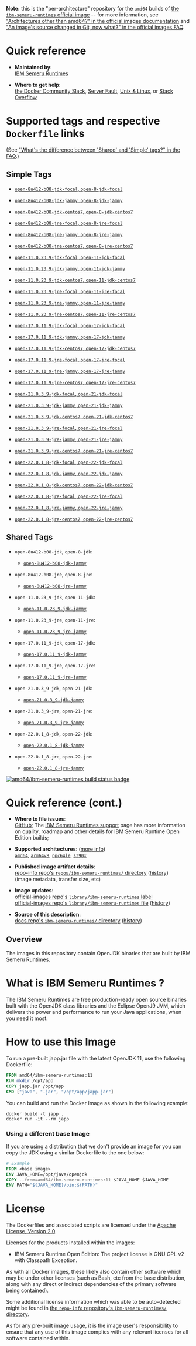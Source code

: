 <!--

********************************************************************************

WARNING:

    DO NOT EDIT "ibm-semeru-runtimes/README.md"

    IT IS AUTO-GENERATED

    (from the other files in "ibm-semeru-runtimes/" combined with a set of templates)

********************************************************************************

-->

**Note:** this is the "per-architecture" repository for the `amd64` builds of [the `ibm-semeru-runtimes` official image](https://hub.docker.com/_/ibm-semeru-runtimes) -- for more information, see ["Architectures other than amd64?" in the official images documentation](https://github.com/docker-library/official-images#architectures-other-than-amd64) and ["An image's source changed in Git, now what?" in the official images FAQ](https://github.com/docker-library/faq#an-images-source-changed-in-git-now-what).

# Quick reference

-	**Maintained by**:  
	[IBM Semeru Runtimes](https://github.com/ibmruntimes/semeru-containers)

-	**Where to get help**:  
	[the Docker Community Slack](https://dockr.ly/comm-slack), [Server Fault](https://serverfault.com/help/on-topic), [Unix & Linux](https://unix.stackexchange.com/help/on-topic), or [Stack Overflow](https://stackoverflow.com/help/on-topic)

# Supported tags and respective `Dockerfile` links

(See ["What's the difference between 'Shared' and 'Simple' tags?" in the FAQ](https://github.com/docker-library/faq#whats-the-difference-between-shared-and-simple-tags).)

## Simple Tags

-	[`open-8u412-b08-jdk-focal`, `open-8-jdk-focal`](https://github.com/ibmruntimes/semeru-containers/blob/a3c82d720a98bbdd4cb70f1db22eb27060af2164/8/jdk/ubuntu/focal/Dockerfile.open.releases.full)

-	[`open-8u412-b08-jdk-jammy`, `open-8-jdk-jammy`](https://github.com/ibmruntimes/semeru-containers/blob/a3c82d720a98bbdd4cb70f1db22eb27060af2164/8/jdk/ubuntu/jammy/Dockerfile.open.releases.full)

-	[`open-8u412-b08-jdk-centos7`, `open-8-jdk-centos7`](https://github.com/ibmruntimes/semeru-containers/blob/a3c82d720a98bbdd4cb70f1db22eb27060af2164/8/jdk/centos/Dockerfile.open.releases.full)

-	[`open-8u412-b08-jre-focal`, `open-8-jre-focal`](https://github.com/ibmruntimes/semeru-containers/blob/a3c82d720a98bbdd4cb70f1db22eb27060af2164/8/jre/ubuntu/focal/Dockerfile.open.releases.full)

-	[`open-8u412-b08-jre-jammy`, `open-8-jre-jammy`](https://github.com/ibmruntimes/semeru-containers/blob/a3c82d720a98bbdd4cb70f1db22eb27060af2164/8/jre/ubuntu/jammy/Dockerfile.open.releases.full)

-	[`open-8u412-b08-jre-centos7`, `open-8-jre-centos7`](https://github.com/ibmruntimes/semeru-containers/blob/a3c82d720a98bbdd4cb70f1db22eb27060af2164/8/jre/centos/Dockerfile.open.releases.full)

-	[`open-11.0.23_9-jdk-focal`, `open-11-jdk-focal`](https://github.com/ibmruntimes/semeru-containers/blob/a3c82d720a98bbdd4cb70f1db22eb27060af2164/11/jdk/ubuntu/focal/Dockerfile.open.releases.full)

-	[`open-11.0.23_9-jdk-jammy`, `open-11-jdk-jammy`](https://github.com/ibmruntimes/semeru-containers/blob/a3c82d720a98bbdd4cb70f1db22eb27060af2164/11/jdk/ubuntu/jammy/Dockerfile.open.releases.full)

-	[`open-11.0.23_9-jdk-centos7`, `open-11-jdk-centos7`](https://github.com/ibmruntimes/semeru-containers/blob/a3c82d720a98bbdd4cb70f1db22eb27060af2164/11/jdk/centos/Dockerfile.open.releases.full)

-	[`open-11.0.23_9-jre-focal`, `open-11-jre-focal`](https://github.com/ibmruntimes/semeru-containers/blob/a3c82d720a98bbdd4cb70f1db22eb27060af2164/11/jre/ubuntu/focal/Dockerfile.open.releases.full)

-	[`open-11.0.23_9-jre-jammy`, `open-11-jre-jammy`](https://github.com/ibmruntimes/semeru-containers/blob/a3c82d720a98bbdd4cb70f1db22eb27060af2164/11/jre/ubuntu/jammy/Dockerfile.open.releases.full)

-	[`open-11.0.23_9-jre-centos7`, `open-11-jre-centos7`](https://github.com/ibmruntimes/semeru-containers/blob/a3c82d720a98bbdd4cb70f1db22eb27060af2164/11/jre/centos/Dockerfile.open.releases.full)

-	[`open-17.0.11_9-jdk-focal`, `open-17-jdk-focal`](https://github.com/ibmruntimes/semeru-containers/blob/a3c82d720a98bbdd4cb70f1db22eb27060af2164/17/jdk/ubuntu/focal/Dockerfile.open.releases.full)

-	[`open-17.0.11_9-jdk-jammy`, `open-17-jdk-jammy`](https://github.com/ibmruntimes/semeru-containers/blob/a3c82d720a98bbdd4cb70f1db22eb27060af2164/17/jdk/ubuntu/jammy/Dockerfile.open.releases.full)

-	[`open-17.0.11_9-jdk-centos7`, `open-17-jdk-centos7`](https://github.com/ibmruntimes/semeru-containers/blob/a3c82d720a98bbdd4cb70f1db22eb27060af2164/17/jdk/centos/Dockerfile.open.releases.full)

-	[`open-17.0.11_9-jre-focal`, `open-17-jre-focal`](https://github.com/ibmruntimes/semeru-containers/blob/a3c82d720a98bbdd4cb70f1db22eb27060af2164/17/jre/ubuntu/focal/Dockerfile.open.releases.full)

-	[`open-17.0.11_9-jre-jammy`, `open-17-jre-jammy`](https://github.com/ibmruntimes/semeru-containers/blob/a3c82d720a98bbdd4cb70f1db22eb27060af2164/17/jre/ubuntu/jammy/Dockerfile.open.releases.full)

-	[`open-17.0.11_9-jre-centos7`, `open-17-jre-centos7`](https://github.com/ibmruntimes/semeru-containers/blob/a3c82d720a98bbdd4cb70f1db22eb27060af2164/17/jre/centos/Dockerfile.open.releases.full)

-	[`open-21.0.3_9-jdk-focal`, `open-21-jdk-focal`](https://github.com/ibmruntimes/semeru-containers/blob/a3c82d720a98bbdd4cb70f1db22eb27060af2164/21/jdk/ubuntu/focal/Dockerfile.open.releases.full)

-	[`open-21.0.3_9-jdk-jammy`, `open-21-jdk-jammy`](https://github.com/ibmruntimes/semeru-containers/blob/a3c82d720a98bbdd4cb70f1db22eb27060af2164/21/jdk/ubuntu/jammy/Dockerfile.open.releases.full)

-	[`open-21.0.3_9-jdk-centos7`, `open-21-jdk-centos7`](https://github.com/ibmruntimes/semeru-containers/blob/a3c82d720a98bbdd4cb70f1db22eb27060af2164/21/jdk/centos/Dockerfile.open.releases.full)

-	[`open-21.0.3_9-jre-focal`, `open-21-jre-focal`](https://github.com/ibmruntimes/semeru-containers/blob/a3c82d720a98bbdd4cb70f1db22eb27060af2164/21/jre/ubuntu/focal/Dockerfile.open.releases.full)

-	[`open-21.0.3_9-jre-jammy`, `open-21-jre-jammy`](https://github.com/ibmruntimes/semeru-containers/blob/a3c82d720a98bbdd4cb70f1db22eb27060af2164/21/jre/ubuntu/jammy/Dockerfile.open.releases.full)

-	[`open-21.0.3_9-jre-centos7`, `open-21-jre-centos7`](https://github.com/ibmruntimes/semeru-containers/blob/a3c82d720a98bbdd4cb70f1db22eb27060af2164/21/jre/centos/Dockerfile.open.releases.full)

-	[`open-22.0.1_8-jdk-focal`, `open-22-jdk-focal`](https://github.com/ibmruntimes/semeru-containers/blob/a3c82d720a98bbdd4cb70f1db22eb27060af2164/22/jdk/ubuntu/focal/Dockerfile.open.releases.full)

-	[`open-22.0.1_8-jdk-jammy`, `open-22-jdk-jammy`](https://github.com/ibmruntimes/semeru-containers/blob/a3c82d720a98bbdd4cb70f1db22eb27060af2164/22/jdk/ubuntu/jammy/Dockerfile.open.releases.full)

-	[`open-22.0.1_8-jdk-centos7`, `open-22-jdk-centos7`](https://github.com/ibmruntimes/semeru-containers/blob/a3c82d720a98bbdd4cb70f1db22eb27060af2164/22/jdk/centos/Dockerfile.open.releases.full)

-	[`open-22.0.1_8-jre-focal`, `open-22-jre-focal`](https://github.com/ibmruntimes/semeru-containers/blob/a3c82d720a98bbdd4cb70f1db22eb27060af2164/22/jre/ubuntu/focal/Dockerfile.open.releases.full)

-	[`open-22.0.1_8-jre-jammy`, `open-22-jre-jammy`](https://github.com/ibmruntimes/semeru-containers/blob/a3c82d720a98bbdd4cb70f1db22eb27060af2164/22/jre/ubuntu/jammy/Dockerfile.open.releases.full)

-	[`open-22.0.1_8-jre-centos7`, `open-22-jre-centos7`](https://github.com/ibmruntimes/semeru-containers/blob/a3c82d720a98bbdd4cb70f1db22eb27060af2164/22/jre/centos/Dockerfile.open.releases.full)

## Shared Tags

-	`open-8u412-b08-jdk`, `open-8-jdk`:

	-	[`open-8u412-b08-jdk-jammy`](https://github.com/ibmruntimes/semeru-containers/blob/a3c82d720a98bbdd4cb70f1db22eb27060af2164/8/jdk/ubuntu/jammy/Dockerfile.open.releases.full)

-	`open-8u412-b08-jre`, `open-8-jre`:

	-	[`open-8u412-b08-jre-jammy`](https://github.com/ibmruntimes/semeru-containers/blob/a3c82d720a98bbdd4cb70f1db22eb27060af2164/8/jre/ubuntu/jammy/Dockerfile.open.releases.full)

-	`open-11.0.23_9-jdk`, `open-11-jdk`:

	-	[`open-11.0.23_9-jdk-jammy`](https://github.com/ibmruntimes/semeru-containers/blob/a3c82d720a98bbdd4cb70f1db22eb27060af2164/11/jdk/ubuntu/jammy/Dockerfile.open.releases.full)

-	`open-11.0.23_9-jre`, `open-11-jre`:

	-	[`open-11.0.23_9-jre-jammy`](https://github.com/ibmruntimes/semeru-containers/blob/a3c82d720a98bbdd4cb70f1db22eb27060af2164/11/jre/ubuntu/jammy/Dockerfile.open.releases.full)

-	`open-17.0.11_9-jdk`, `open-17-jdk`:

	-	[`open-17.0.11_9-jdk-jammy`](https://github.com/ibmruntimes/semeru-containers/blob/a3c82d720a98bbdd4cb70f1db22eb27060af2164/17/jdk/ubuntu/jammy/Dockerfile.open.releases.full)

-	`open-17.0.11_9-jre`, `open-17-jre`:

	-	[`open-17.0.11_9-jre-jammy`](https://github.com/ibmruntimes/semeru-containers/blob/a3c82d720a98bbdd4cb70f1db22eb27060af2164/17/jre/ubuntu/jammy/Dockerfile.open.releases.full)

-	`open-21.0.3_9-jdk`, `open-21-jdk`:

	-	[`open-21.0.3_9-jdk-jammy`](https://github.com/ibmruntimes/semeru-containers/blob/a3c82d720a98bbdd4cb70f1db22eb27060af2164/21/jdk/ubuntu/jammy/Dockerfile.open.releases.full)

-	`open-21.0.3_9-jre`, `open-21-jre`:

	-	[`open-21.0.3_9-jre-jammy`](https://github.com/ibmruntimes/semeru-containers/blob/a3c82d720a98bbdd4cb70f1db22eb27060af2164/21/jre/ubuntu/jammy/Dockerfile.open.releases.full)

-	`open-22.0.1_8-jdk`, `open-22-jdk`:

	-	[`open-22.0.1_8-jdk-jammy`](https://github.com/ibmruntimes/semeru-containers/blob/a3c82d720a98bbdd4cb70f1db22eb27060af2164/22/jdk/ubuntu/jammy/Dockerfile.open.releases.full)

-	`open-22.0.1_8-jre`, `open-22-jre`:

	-	[`open-22.0.1_8-jre-jammy`](https://github.com/ibmruntimes/semeru-containers/blob/a3c82d720a98bbdd4cb70f1db22eb27060af2164/22/jre/ubuntu/jammy/Dockerfile.open.releases.full)

[![amd64/ibm-semeru-runtimes build status badge](https://img.shields.io/jenkins/s/https/doi-janky.infosiftr.net/job/multiarch/job/amd64/job/ibm-semeru-runtimes.svg?label=amd64/ibm-semeru-runtimes%20%20build%20job)](https://doi-janky.infosiftr.net/job/multiarch/job/amd64/job/ibm-semeru-runtimes/)

# Quick reference (cont.)

-	**Where to file issues**:  
	[GitHub](https://github.com/ibmruntimes/Semeru-Runtimes/issues); The [IBM Semeru Runtimes support](https://ibm.com/semeru-runtimes) page has more information on quality, roadmap and other details for IBM Semeru Runtime Open Edition builds;

-	**Supported architectures**: ([more info](https://github.com/docker-library/official-images#architectures-other-than-amd64))  
	[`amd64`](https://hub.docker.com/r/amd64/ibm-semeru-runtimes/), [`arm64v8`](https://hub.docker.com/r/arm64v8/ibm-semeru-runtimes/), [`ppc64le`](https://hub.docker.com/r/ppc64le/ibm-semeru-runtimes/), [`s390x`](https://hub.docker.com/r/s390x/ibm-semeru-runtimes/)

-	**Published image artifact details**:  
	[repo-info repo's `repos/ibm-semeru-runtimes/` directory](https://github.com/docker-library/repo-info/blob/master/repos/ibm-semeru-runtimes) ([history](https://github.com/docker-library/repo-info/commits/master/repos/ibm-semeru-runtimes))  
	(image metadata, transfer size, etc)

-	**Image updates**:  
	[official-images repo's `library/ibm-semeru-runtimes` label](https://github.com/docker-library/official-images/issues?q=label%3Alibrary%2Fibm-semeru-runtimes)  
	[official-images repo's `library/ibm-semeru-runtimes` file](https://github.com/docker-library/official-images/blob/master/library/ibm-semeru-runtimes) ([history](https://github.com/docker-library/official-images/commits/master/library/ibm-semeru-runtimes))

-	**Source of this description**:  
	[docs repo's `ibm-semeru-runtimes/` directory](https://github.com/docker-library/docs/tree/master/ibm-semeru-runtimes) ([history](https://github.com/docker-library/docs/commits/master/ibm-semeru-runtimes))

## Overview

The images in this repository contain OpenJDK binaries that are built by IBM Semeru Runtimes.

# What is IBM Semeru Runtimes ?

The IBM Semeru Runtimes are free production-ready open source binaries built with the OpenJDK class libraries and the Eclipse OpenJ9 JVM, which delivers the power and performance to run your Java applications, when you need it most.

# How to use this Image

To run a pre-built japp.jar file with the latest OpenJDK 11, use the following Dockerfile:

```dockerfile
FROM amd64/ibm-semeru-runtimes:11
RUN mkdir /opt/app
COPY japp.jar /opt/app
CMD ["java", "-jar", "/opt/app/japp.jar"]
```

You can build and run the Docker Image as shown in the following example:

```console
docker build -t japp .
docker run -it --rm japp
```

### Using a different base Image

If you are using a distribution that we don't provide an image for you can copy the JDK using a similar Dockerfile to the one below:

```dockerfile
# Example
FROM <base image>
ENV JAVA_HOME=/opt/java/openjdk
COPY --from=amd64/ibm-semeru-runtimes:11 $JAVA_HOME $JAVA_HOME
ENV PATH="${JAVA_HOME}/bin:${PATH}"
```

# License

The Dockerfiles and associated scripts are licensed under the [Apache License, Version 2.0](http://www.apache.org/licenses/LICENSE-2.0.html).

Licenses for the products installed within the images:

-	IBM Semeru Runtime Open Edition: The project license is GNU GPL v2 with Classpath Exception.

As with all Docker images, these likely also contain other software which may be under other licenses (such as Bash, etc from the base distribution, along with any direct or indirect dependencies of the primary software being contained).

Some additional license information which was able to be auto-detected might be found in [the `repo-info` repository's `ibm-semeru-runtimes/` directory](https://github.com/docker-library/repo-info/tree/master/repos/ibm-semeru-runtimes).

As for any pre-built image usage, it is the image user's responsibility to ensure that any use of this image complies with any relevant licenses for all software contained within.

